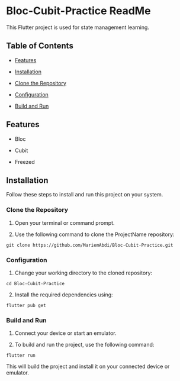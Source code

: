 # Bloc-Cubit-Practice ReadMe

This Flutter project is used for state management learning.

## Table of Contents

- [Features](#features)

- [Installation](#installation)

- [Clone the Repository](#clone-the-repository)

- [Configuration](#configuration)

- [Build and Run](#build-and-run)

## Features

- Bloc

- Cubit

- Freezed

## Installation

Follow these steps to install and run this project on your system.

### Clone the Repository

1. Open your terminal or command prompt.

2. Use the following command to clone the ProjectName repository:
```
git clone https://github.com/MariemAbdi/Bloc-Cubit-Practice.git
```
### Configuration

1. Change your working directory to the cloned repository:
```
cd Bloc-Cubit-Practice
```
2. Install the required dependencies using:
```
flutter pub get
```
### Build and Run

1. Connect your device or start an emulator.

2. To build and run the project, use the following command:
```
flutter run
```
This will build the project and install it on your connected device or emulator.